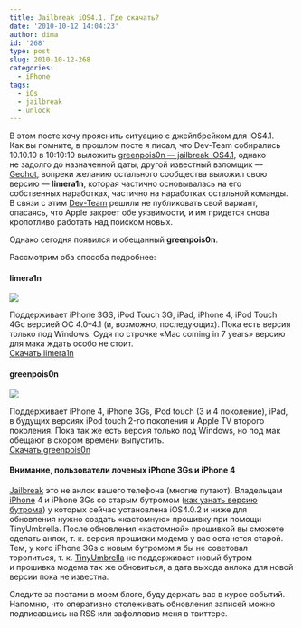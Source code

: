 ```yaml
---
title: Jailbreak iOS4.1. Где скачать?
date: '2010-10-12 14:04:23'
author: dima
id: '268'
type: post
slug: 2010-10-12-268
categories:
  - iPhone
tags:
  - iOs
  - jailbreak
  - unlock
---
```


В этом посте хочу прояснить ситуацию с джейлбрейком для iOS4.1.  
Как вы помните, в прошлом посте я писал, что Dev-Team собирались 10.10.10 в 10:10:10 выложить [greenpois0n — jailbreak iOS4.1](/blog/jailbreak_ios4_1_stala_izvestna_data_vykhoda_dzhejlbrejka_dlja_ios4_1/2010-10-08-267), однако не задолго до назначенной даты, другой известный взломщик — [Geohot](https://en.wikipedia.org/wiki/George_Hotz "https://en.wikipedia.org/wiki/George_Hotz"), вопреки желанию остального сообщества выложил свою версию — **limera1n**, которая частично основывалась на его собственных наработках, частично на наработках остальной команды. В связи с этим [Dev-Team](https://en.wikipedia.org/wiki/IPhone_Dev_Team "https://en.wikipedia.org/wiki/IPhone_Dev_Team") решили не публиковать свой вариант, опасаясь, что Apple закроет обе уязвимости, и им придется снова кропотливо работать над поиском новых.

Однако сегодня появился и обещанный **greenpois0n**.

Рассмотрим оба способа подробнее:

#### limera1n

![](/uploads/_bl/2/69159851.png)

Поддерживает iPhone 3GS, iPod Touch 3G, iPad, iPhone 4, iPod Touch 4Gс версией ОС 4.0–4.1 (и, возможно, последующих). Пока есть версия только под Windows. Судя по строчке «Mac coming in 7 years» версию для мака ждать особо не стоит.  
[Скачать limera1n](https://limera1n.com/ "https://limera1n.com/")

#### greenpois0n

[![](/uploads/_bl/2/s88454203.jpg)](/uploads/_bl/2/88454203.png "Нажмите, для просмотра в полном размере...")

Поддерживает iPhone 4, iPhone 3Gs, iPod touch (3 и 4 поколение), iPad, в будущих версиях iPod touch 2-го поколения и Apple TV второго поколения. Пока так же есть версия только под Windows, но под мак обещают в скором времени выпустить.  
[Скачать greenpois0n](https://www.greenpois0n.com/ "https://www.greenpois0n.com/")

#### Внимание, пользователи лоченых iPhone 3Gs и iPhone 4

[Jailbreak](/search/jailbreak/) это не анлок вашего телефона (многие путают). Владельцам [iPhone](/blog/iphone/1-0-15) 4 и iPhone 3Gs со старым бутромом ([как узнать версию бутрома](/blog/kak_uznat_versiju_bootrom_iphone_3gs/2010-09-24-261)) у которых сейчас установлена iOS4.0.2 и ниже для обновления нужно создать «кастомную» прошивку при помощи TinyUmbrella. После обновления «кастомной» прошивкой вы сможете сделать анлок, т. к. версия прошивки модема у вас останется старой. Тем, у кого iPhone 3Gs с новым бутромом я бы не советовал торопиться, т. к. [TinyUmbrella](https://thefirmwareumbrella.blogspot.com/ "https://thefirmwareumbrella.blogspot.com/") не поддерживает новый бутром и прошивка модема так же обновиться, а дата выхода анлока для новой версии пока не известна.

Следите за постами в моем блоге, буду держать вас в курсе событий. Напомню, что оперативно отслеживать обновления записей можно подписавшись на RSS или зафолловив меня в твиттере.